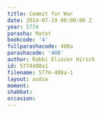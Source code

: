 ```yaml
---
title: Commit for War
date: 2014-07-19 00:00:00 Z
year: 5774
parasha: Matot
bookcode: '4'
fullparashacode: 408a
parashacode: '408'
author: Rabbi Eliezer Hirsch
id: 5774408a1
filename: 5774-408a-1
layout: audio
moment: 
shabbat: 
occasion: 
---
```


